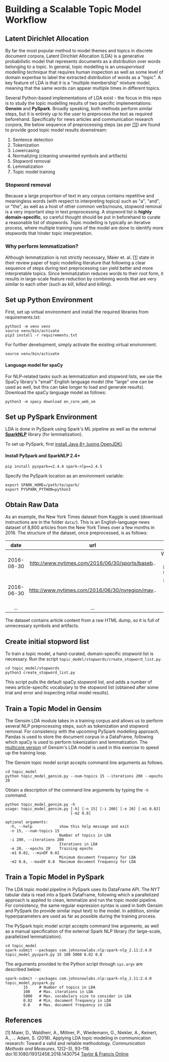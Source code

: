 # Building a Scalable Topic Model Workflow

## Latent Dirichlet Allocation
By far the most popular method to model themes and topics in discrete document corpora, Latent Dirichlet Allocation (LDA) is a generative probabilistic model that represents documents as a distribution over words belonging to a topic. In general, topic modelling is an *unsupervised modelling technique* that requires human inspection as well as some level of domain expertise to label the extracted distribution of words as a "topic". A key feature of LDA is that it is a "multiple membership" mixture model, meaning that the same words can appear multiple times in different topics. 

Several Python-based implementations of LDA exist - the focus in this repo is to study the topic modelling results of two specific implementations: __Gensim__ and __PySpark__. Broadly speaking, both methods perform similar steps, but it is entirely up to the user to preprocess the text as required beforehand. Specifically for news articles and communication research corpora, the below sequence of preprocessing steps (as per [[1]](#references)) are found to provide good topic model results downstream:

1. Sentence detection
1. Tokenization
1. Lowercasing
1. Normalizing (cleaning unwanted symbols and artifacts)
1. Stopword removal
1. Lemmatization
1. Topic model training

### Stopword removal
Because a large proportion of text in any corpus contains repetitive and meaningless words (with respect to interpreting topics) such as "a", "and", or "the", as well as a host of other common verbs/nouns, stopword removal is a very important step in text preprocessing. A stopword list is **highly domain-specific**, so careful thought should be put in beforehand to curate a reasonable list of stopwords. Topic modelling is typically an iterative process, where multiple training runs of the model are done to identify more stopwords that hinder topic interpretation.

### Why perform lemmatization?
Although lemmatization is not strictly necessary, Maier et. al. [[1]](#references) state in their review paper of topic modelling literature that following a clear sequence of steps during text preprocessing can yield better and more interpretable topics. Since lemmatization reduces words to their root form, it results in large-scale feature reduction by combining words that are very similar to each other (such as *kill*, *killed* and *killing*).


## Set up Python Environment

First, set up virtual environment and install the required libraries from requirements.txt:

```
python3 -m venv venv
source venv/bin/activate
pip3 install -r requirements.txt
```

For further development, simply activate the existing virtual environment.

```
source venv/bin/activate
```

#### Language model for spaCy

For NLP-related tasks such as lemmatization and stopword lists, we use the SpaCy library's "small" English language model (the "large" one can be used as well, but this can take longer to load and generate results). Download the spaCy language model as follows:

```
python3 -m spacy download en_core_web_sm
```

## Set up PySpark Environment

LDA is done in PySpark using Spark's ML pipeline as well as the external [__SparkNLP__](https://nlp.johnsnowlabs.com/) library (for lemmatization).

To set up PySpark, first [install Java 8+ (using OpenJDK)](https://openjdk.java.net/install/).

#### Install PySpark and SparkNLP 2.4+
```
pip install pyspark==2.4.4 spark-nlp==2.4.5
```
Specify the PySpark location as an environment variable:

```
export SPARK_HOME=/path/to/spark/
export PYSPARK_PYTHON=python3
```

## Obtain Raw Data
As an example, the New York Times dataset from Kaggle is used (download instructions are in the folder `data/`). This is an English-language news dataset of 8,800 articles from the New York Times over a few months in 2016. The structure of the dataset, once preprocessed, is as follows:

| date | url | content |
|:------:| :-----: | :-------: |
| 2016-06-30 |  http://www.nytimes.com/2016/06/30/sports/baseb..   | WASHINGTON — Stellar pitching kept the Mets af...  |
| 2016-06-30 |  http://www.nytimes.com/2016/06/30/nyregion/may..   | Mayor Bill de Blasio’s counsel and chief legal...
| ...|  ... |  ... |

The dataset contains article content from a raw HTML dump, so it is full of unnecessary symbols and artifacts.

## Create initial stopword list
To train a topic model, a hand-curated, domain-specific stopword list is necessary. Run the script `topic_model/stopwords/create_stopword_list.py`.
```
cd topic_model/stopwords
python3 create_stopword_list.py
```
This script pulls the default spaCy stopword list, and adds a number of news article-specific vocabulary to the stopword list (obtained after some trial and error and inspecting initial model results).

## Train a Topic Model in Gensim
The Gensim LDA module takes in a training corpus and allows us to perform several NLP preprocessing steps, such as tokenization and stopword removal. For consistency with the upcoming PySpark modelling approach, Pandas is used to store the document corpus in a DataFrame, following which spaCy is used to perform tokenization and lemmatization. The [multicore version](https://radimrehurek.com/gensim/models/ldamulticore.html#module-gensim.models.ldamulticore) of Gensim's LDA model is used in this exercise to speed up the training loop.

The Gensim topic model script accepts command line arguments as follows.

```
cd topic_model
python topic_model_gensim.py --num-topics 15 --iterations 200 --epochs 20
```

Obtain a description of the command line arguments by typing the `-h` command.

```
python topic_model_gensim.py -h
usage: topic_model_gensim.py [-h] [-n 15] [-i 200] [-e 20] [-m1 0.02]
                             [-m2 0.8]

optional arguments:
  -h, --help            show this help message and exit
  -n 15, --num-topics 15
                        Number of topics in LDA
  -i 200, --iterations 200
                        Iterations in LDA
  -e 20, --epochs 20    Training epochs
  -m1 0.02, --minDF 0.02
                        Minimum document frequency for LDA
  -m2 0.8, --maxDF 0.8  Maximum document frequency for LDA
```

## Train a Topic Model in PySpark
The LDA topic model pipeline in PySpark uses its DataFrame API. The NYT tabular data is read into a Spark DataFrame, following which a parallelized approach is applied to clean, lemmatize and run the topic model pipeline. For consistency, the same regular expression syntax is used in both Gensim and PySpark (to provide similar input text) to the model. In addition, similar hyperparameters are used as far as possible during the training process.

The PySpark topic model script accepts command line arguments, as well as a manual specification of the external Spark NLP library (for large-scale, parallelized lemmatization).

```
cd topic_model
spark-submit --packages com.johnsnowlabs.nlp:spark-nlp_2.11:2.4.0 topic_model_pyspark.py 15 100 5000 0.02 0.8
```
The arguments provided to the Python script through `sys.argv` are described below:
```
spark-submit --packages com.johnsnowlabs.nlp:spark-nlp_2.11:2.4.0 topic_model_pyspark.py
        15     # Number of topics in LDA
        100    # Max. iterations in LDA
        5000   # Max. vocabulary size to consider in LDA
        0.02   # Min. document frequency in LDA
        0.8    # Max. document frequency in LDA
```

## References

[1] Maier, D., Waldherr, A., Miltner, P., Wiedemann, G., Niekler, A., Keinert, A., ... Adam, S. (2018). Applying LDA topic modeling in communication research: Toward a valid and reliable methodology. *Communication Methods and Measures*, 12(2–3), 93–118. doi:10.1080/19312458.2018.1430754 [Taylor & Francis Online](https://www.tandfonline.com/servlet/linkout?suffix=CIT0040&dbid=20&doi=10.1080%2F19312458.2018.1458084&key=10.1080%2F19312458.2018.1430754&tollfreelink=2_18_091d52e2c25fb605f624551cc29e5f412ee28f10d2308cd98d03acb52762af29)


